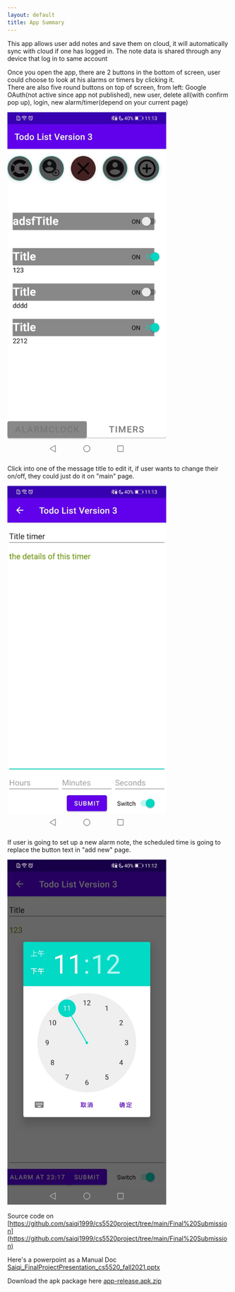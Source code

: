 ```yaml
---
layout: default
title: App Summary
---
```

This app allows user add notes and save them on cloud, it will automatically sync with cloud if one has logged in. The note data is shared through any device that log in to same account

Once you open the app, there are 2 buttons in the bottom of screen, user could choose to look at his alarms or timers by clicking it.\
There are also five round buttons on top of screen, from left: Google OAuth(not active since app not published), new user, delete all(with confirm pop up), login, new alarm/timer(depend on your current page)

<img src = "https://raw.githubusercontent.com/saiqi1999/cs5520project/gh-pages/images/481660544174_.pic.jpg" width="360"/>

Click into one of the message title to edit it, if user wants to change their on/off, they could just do it on "main" page.


<img src = "https://raw.githubusercontent.com/saiqi1999/cs5520project/gh-pages/images/471660544174_.pic.jpg" width="360"/>

If user is going to set up a new alarm note, the scheduled time is going to replace the button text in "add new" page.

<img src = "https://raw.githubusercontent.com/saiqi1999/cs5520project/gh-pages/images/461660544173_.pic.jpg" width="360"/>

Source code on [https://github.com/saiqi1999/cs5520project/tree/main/Final%20Submission](https://github.com/saiqi1999/cs5520project/tree/main/Final%20Submission)

Here's a powerpoint as a Manual Doc
[Saiqi_FinalProjectPresentation_cs5520_fall2021.pptx](https://github.com/saiqi1999/cs5520project/files/7725912/SaiqiHe_FinalProjectPresentation_cs5520_fall2021.pptx)

Download the apk package here 
[app-release.apk.zip](https://github.com/saiqi1999/cs5520project/files/7726045/app-release.apk.zip)
